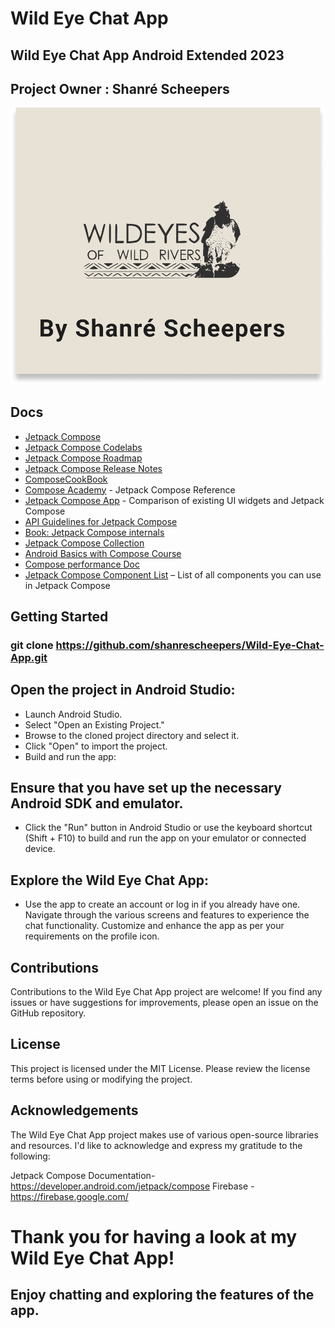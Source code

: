 # Wild Eye Chat App
## Wild Eye Chat App Android Extended 2023
## Project Owner :  Shanré Scheepers

![Logo](https://github.com/shanrescheepers/Wild-Eye-Chat-App/blob/master/app/src/main/res/drawable/readmelogo.png)

##  Docs

* [Jetpack Compose](https://developer.android.com/jetpack/compose)
* [Jetpack Compose Codelabs](https://developer.android.com/codelabs/jetpack-compose-basics)
* [Jetpack Compose Roadmap](https://developer.android.com/jetpack/androidx/compose-roadmap)
* [Jetpack Compose Release Notes](https://developer.android.com/jetpack/androidx/releases/ui)
* [ComposeCookBook](https://github.com/Gurupreet/ComposeCookBook)
* [Compose Academy](https://compose.academy) - Jetpack Compose Reference
* [Jetpack Compose App](https://jetpackcompose.app/) -  Comparison of existing UI widgets and Jetpack Compose
* [API Guidelines for Jetpack Compose](https://github.com/androidx/androidx/blob/androidx-main/compose/docs/compose-api-guidelines.md)
* [Book: Jetpack Compose internals](https://leanpub.com/composeinternals)
* [Jetpack Compose Collection](https://developersbreach.com/compose/)
* [Android Basics with Compose Course](https://developer.android.com/courses/android-basics-compose/course)
* [Compose performance Doc](https://developer.android.com/jetpack/compose/performance)
* [Jetpack Compose Component List](https://www.composables.com/components) – List of all components you can use in Jetpack Compose


## Getting Started
### git clone https://github.com/shanrescheepers/Wild-Eye-Chat-App.git
## Open the project in Android Studio:
* Launch Android Studio.
* Select "Open an Existing Project."
* Browse to the cloned project directory and select it.
* Click "Open" to import the project.
* Build and run the app:

## Ensure that you have set up the necessary Android SDK and emulator.
* Click the "Run" button in Android Studio or use the keyboard shortcut (Shift + F10) to build and run the app on your emulator or connected device.
## Explore the Wild Eye Chat App:
* Use the app to create an account or log in if you already have one.
  Navigate through the various screens and features to experience the chat functionality.
  Customize and enhance the app as per your requirements on the profile icon.

## Contributions
Contributions to the Wild Eye Chat App project are welcome! If you find any issues or have suggestions for improvements, please open an issue on the GitHub repository.

## License
This project is licensed under the MIT License. Please review the license terms before using or modifying the project.

## Acknowledgements
The Wild Eye Chat App project makes use of various open-source libraries and resources. I'd like to acknowledge and express my gratitude to the following:

Jetpack Compose Documentation- https://developer.android.com/jetpack/compose
Firebase - https://firebase.google.com/

# Thank you for having a look at my Wild Eye Chat App!
## Enjoy chatting and exploring the features of the app.

